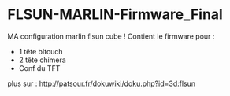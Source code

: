 # FLSUN-MARLIN-Firmware_Final
MA configuration marlin flsun cube !
Contient le firmware pour :
- 1 tête bltouch
- 2 tête chimera
- Conf du TFT

plus sur : http://patsour.fr/dokuwiki/doku.php?id=3d:flsun

